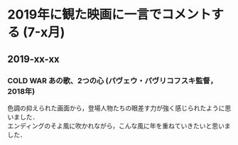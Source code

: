 # 2019年に観た映画に一言でコメントする (7-x月)

## 2019-xx-xx

### COLD WAR あの歌、2つの心 (パヴェウ・パヴリコフスキ監督，2018年)

色調の抑えられた画面から，登場人物たちの眼差す力が強く感じられたように思いました．  
エンディングのそよ風に吹かれながら，こんな風に年を重ねていきたいと思いました．